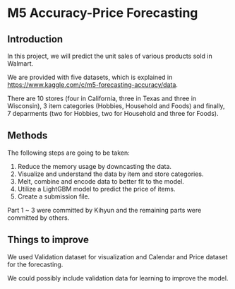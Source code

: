 # M5 Accuracy-Price Forecasting


## Introduction

In this project, we will predict the unit sales of various products sold in Walmart.

We are provided with five datasets, which is explained in https://www.kaggle.com/c/m5-forecasting-accuracy/data.

There are 10 stores (four in California, three in Texas and three in Wisconsin), 3 item categories (Hobbies, Household and Foods) and finally, 7 deparments (two for Hobbies, two for Household and three for Foods).

## Methods

The following steps are going to be taken:

1. Reduce the memory usage by downcasting the data.
2. Visualize and understand the data by item and store categories.
3. Melt, combine and encode data to better fit to the model.
4. Utilize a LightGBM model to predict the price of items.
5. Create a submission file.

Part 1 ~ 3 were committed by Kihyun and the remaining parts were committed by others.

## Things to improve

We used Validation dataset for visualization and Calendar and Price dataset for the forecasting. 

We could possibly include validation data for learning to improve the model.
